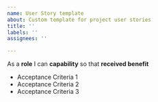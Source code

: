 ```yaml
---
name: User Story template
about: Custom template for project user stories
title: ''
labels: ''
assignees: ''

---
```


As a **role** I can **capability** so that **received benefit**

- Acceptance Criteria 1
- Acceptance Criteria 2
- Acceptance Criteria 3

